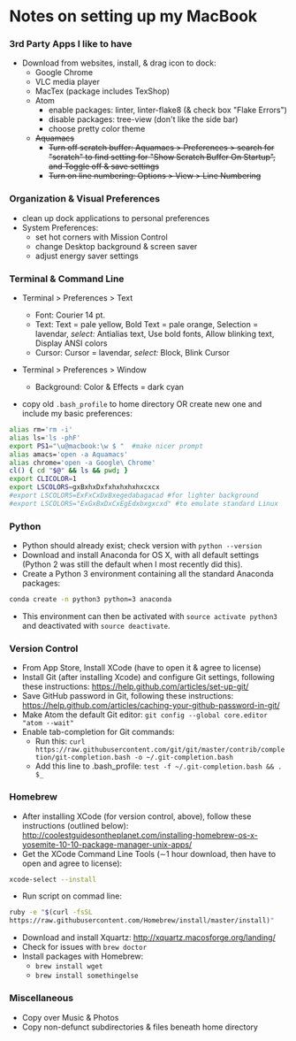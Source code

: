 # Notes on setting up my MacBook


### 3rd Party Apps I like to have

- Download from websites, install, & drag icon to dock:
   - Google Chrome
   - VLC media player
   - MacTex (package includes TexShop)
   - Atom
     - enable packages: linter, linter-flake8 (& check box "Flake Errors")
     - disable packages: tree-view (don't like the side bar)
     - choose pretty color theme
   - ~~Aquamacs~~
	   - ~~Turn off scratch buffer: Aquamacs > Preferences > search for
         "scratch" to find setting for "Show Scratch Buffer On
         Startup", and Toggle off & save settings~~
	   - ~~Turn on line numbering: Options > View > Line Numbering~~


### Organization & Visual Preferences

- clean up dock applications to personal preferences
- System Preferences:
	- set hot corners with Mission Control
	- change Desktop background & screen saver
	- adjust energy saver settings


### Terminal & Command Line

- Terminal > Preferences > Text
  - Font: Courier 14 pt.
  - Text: Text = pale yellow, Bold Text = pale orange, Selection = lavendar, *select:* Antialias text, Use bold
    fonts, Allow blinking text, Display ANSI colors
  - Cursor: Cursor = lavendar, *select:*  Block, Blink Cursor

- Terminal > Preferences > Window
  - Background: Color & Effects = dark cyan

- copy old ```.bash_profile``` to home directory OR create new one and
include my basic preferences:
```sh
alias rm='rm -i' 
alias ls='ls -phF'
export PS1="\u@macbook:\w $ "  #make nicer prompt
alias amacs='open -a Aquamacs'
alias chrome='open -a Google\ Chrome'
cl() { cd "$@" && ls && pwd; }
export CLICOLOR=1
export LSCOLORS=gxBxhxDxfxhxhxhxhxcxcx
#export LSCOLORS=ExFxCxDxBxegedabagacad #for lighter background
#export LSCOLORS="ExGxBxDxCxEgEdxbxgxcxd" #to emulate standard Linux
```

### Python
- Python should already exist; check version with ```python --version```
- Download and install Anaconda for OS X, with all default settings
  (Python 2 was still the default when I most recently did this).
- Create a Python 3 environment containing all the standard Anaconda packages:
```sh
conda create -n python3 python=3 anaconda
```
- This environment can then be activated with ```source activate python3``` and deactivated with ```source deactivate```.


### Version Control
- From App Store, Install XCode (have to open it & agree to license)
- Install Git (after installing Xcode) and configure Git settings, following these instructions:
https://help.github.com/articles/set-up-git/
- Save GitHub password in Git, following these instructions:
https://help.github.com/articles/caching-your-github-password-in-git/
- Make Atom the default Git editor: ```git config --global core.editor "atom --wait"```
- Enable tab-completion for Git commands:
  - Run this: ```curl https://raw.githubusercontent.com/git/git/master/contrib/completion/git-completion.bash -o ~/.git-completion.bash```
  - Add this line to .bash\_profile: ```test -f ~/.git-completion.bash && . $_```

### Homebrew
- After installing XCode (for version control, above), follow these
  instructions (outlined below): http://coolestguidesontheplanet.com/installing-homebrew-os-x-yosemite-10-10-package-manager-unix-apps/
- Get the XCode Command Line Tools ($\sim$1 hour download, then have
to open and agree to license):
```sh
xcode-select --install
```
- Run script on commad line:
```sh
ruby -e "$(curl -fsSL
https://raw.githubusercontent.com/Homebrew/install/master/install)"
```
- Download and install Xquartz: http://xquartz.macosforge.org/landing/
- Check for issues with ```brew doctor```
- Install packages with Homebrew:
	- ```brew install wget```
	- ```brew install somethingelse```

### Miscellaneous
- Copy over Music & Photos
- Copy non-defunct subdirectories & files beneath home directory
